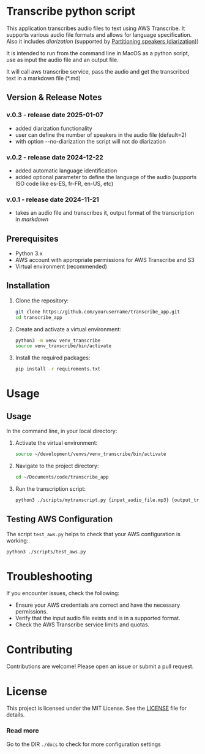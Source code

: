 # Transcribe python script

This application transcribes audio files to text using AWS Transcribe. It supports various audio file formats and allows for language specification. Also it includes *diarization* (supported by [Partitioning speakers (diarization)](https://docs.aws.amazon.com/transcribe/latest/dg/diarization.html))

It is intended to run from the command line in MacOS as a python script, use as input the audio file and an output file.

It will call aws transcribe service, pass the audio and get the transcribed text in a markdown file (*.md)

## Version & Release Notes

### v.0.3 - release date 2025-01-07

- added diarization functionality
- user can define the number of speakers in the audio file (default=2)
- with option --no-diarization the script will not do diarization

### v.0.2 - release date 2024-12-22

- added automatic language identification
- added optional parameter to define the language of the audio (supports ISO code like es-ES, fr-FR, en-US, etc)

### v.0.1 - release date 2024-11-21

- takes an audio file and transcribes it, output format of the transcription in *markdown*

## Prerequisites

- Python 3.x
- AWS account with appropriate permissions for AWS Transcribe and S3
- Virtual environment (recommended)

## Installation

1. Clone the repository:

    ```sh
    git clone https://github.com/yourusername/transcribe_app.git
    cd transcribe_app
    ```

2. Create and activate a virtual environment:

    ```sh
    python3 -m venv venv_transcribe
    source venv_transcribe/bin/activate
    ```

3. Install the required packages:

    ```sh
    pip install -r requirements.txt
    ```

# Usage

## Usage

In the command line, in your local directory:

1. Activate the virtual environment:

    ```sh
    source ~/development/venvs/venv_transcribe/bin/activate
    ```

2. Navigate to the project directory:

    ```sh
    cd ~/Documents/code/transcribe_app
    ```

3. Run the transcription script:

    ```sh
    python3 ./scripts/mytranscript.py {input_audio_file.mp3} {output_transcript_file.md} --language en-US
    ```

## Testing AWS Configuration

The script `test_aws.py` helps to check that your AWS configuration is working:

```sh
python3 ./scripts/test_aws.py
```

# Troubleshooting

If you encounter issues, check the following:

- Ensure your AWS credentials are correct and have the necessary permissions.
- Verify that the input audio file exists and is in a supported format.
- Check the AWS Transcribe service limits and quotas.

# Contributing

Contributions are welcome! Please open an issue or submit a pull request.

# License

This project is licensed under the MIT License. See the [LICENSE](./LICENSE) file for details.

### Read more

Go to the DIR `./docs` to check for more configuration settings
